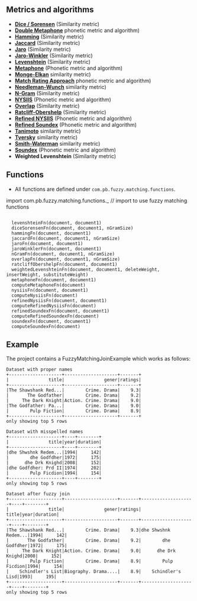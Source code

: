 

## Metrics and algorithms
* __[Dice / Sorensen](http://en.wikipedia.org/wiki/Dice%27s_coefficient)__ (Similarity metric)
* __[Double Metaphone](http://en.wikipedia.org/wiki/Metaphone)__  phonetic metric and algorithm)
* __[Hamming](http://en.wikipedia.org/wiki/Hamming_distance)__ (Similarity metric)
* __[Jaccard](http://en.wikipedia.org/wiki/Jaccard_index)__ (Similarity metric)
* __[Jaro](http://en.wikipedia.org/wiki/Jaro-Winkler_distance)__ (Similarity metric)
* __[Jaro-Winkler](http://en.wikipedia.org/wiki/Jaro-Winkler_distance)__ (Similarity metric)
* __[Levenshtein](http://en.wikipedia.org/wiki/Levenshtein_distance)__ (Similarity metric)
* __[Metaphone](http://en.wikipedia.org/wiki/Metaphone)__ (Phonetic metric and algorithm)
* __[Monge-Elkan](http://www.cs.cmu.edu/~pradeepr/papers/ijcai03.pdf)__  similarity metric)
* __[Match Rating Approach](http://en.wikipedia.org/wiki/Match_rating_approach)__  phonetic metric and algorithm)
* __[Needleman-Wunch](http://en.wikipedia.org/wiki/Needleman%E2%80%93Wunsch_algorithm)__  similarity metric)
* __[N-Gram](http://en.wikipedia.org/wiki/N-gram)__ (Similarity metric)
* __[NYSIIS](http://en.wikipedia.org/wiki/New_York_State_Identification_and_Intelligence_System)__ (Phonetic metric and algorithm)
* __[Overlap](http://en.wikipedia.org/wiki/Overlap_coefficient)__ (Similarity metric)
* __[Ratcliff-Obershelp](http://xlinux.nist.gov/dads/HTML/ratcliffObershelp.html)__ (Similarity metric)
* __[Refined NYSIIS](http://www.markcrocker.com/rexxtipsntricks/rxtt28.2.0482.html)__ (Phonetic metric and algorithm)
* __[Refined Soundex](http://ntz-develop.blogspot.com/2011/03/phonetic-algorithms.html)__ (Phonetic metric and algorithm)
* __[Tanimoto](http://en.wikipedia.org/wiki/Tanimoto_coefficient)__  similarity metric)
* __[Tversky](http://en.wikipedia.org/wiki/Tversky_index)__  similarity metric)
* __[Smith-Waterman](http://en.wikipedia.org/wiki/Smith%E2%80%93Waterman_algorithm)__  similarity metric)
* __[Soundex](http://en.wikipedia.org/wiki/Soundex)__ (Phonetic metric and algorithm)
* __Weighted Levenshtein__ (Similarity metric)


## Functions

*  All functions are defined under `com.pb.fuzzy.matching.functions`.

  import com.pb.fuzzy.matching.functions._ // import to use fuzzy matching functions
~~~
  
  levenshteinFn(document, document1)
  diceSorensenFn(document, document1, nGramSize)
  hammingFn(document, document1)
  jaccardFn(document, document1, nGramSize)
  jaroFn(document, document1)
  jaroWinklerFn(document, document1)
  nGramFn(document, document1, nGramSize)
  overlapFn(document, document1, nGramSize)
  ratcliffObershelpFn(document, document1)
  weightedLevenshteinFn(document, document1, deleteWeight, insertWeight, substituteWeight)
  metaphoneFn(document, document1)
  computeMetaphoneFn(document)
  nysiisFn(document, document1)
  computeNysiisFn(document)
  refinedNysiisFn(document, document1)
  computeRefinedNysiisFn(document)
  refinedSoundexFn(document, document1)
  computeRefinedSoundexFn(document)
  soundexFn(document, document1)
  computeSoundexFn(document)
~~~


## Example
The project contains a FuzzyMatchingJoinExample which works as follows:

~~~
Dataset with proper names
+--------------------+--------------------+-------+
|               title|               gener|ratings|
+--------------------+--------------------+-------+
|The Shawshank Red...|        Crime. Drama|    9.3|
|       The Godfather|        Crime. Drama|    9.2|
|     The Dark Knight|Action. Crime. Drama|    9.0|
|The Godfather: Pa...|        Crime. Drama|    9.0|
|        Pulp Fiction|        Crime. Drama|    8.9|
+--------------------+--------------------+-------+
only showing top 5 rows

Dataset with misspelled names
+--------------------+----+--------+
|               title|year|duration|
+--------------------+----+--------+
|dhe Shwshnk Redem...|1994|     142|
|        dhe Godfdher|1972|     175|
|      dhe Drk Knighd|2008|     152|
|dhe Godfdher: Prd II|1974|     202|
|        Pulp Ficdion|1994|     154|
+--------------------+----+--------+
only showing top 5 rows

Dataset after fuzzy join
+--------------------+--------------------+-------+--------------------+----+--------+
|               title|               gener|ratings|               title|year|duration|
+--------------------+--------------------+-------+--------------------+----+--------+
|The Shawshank Red...|        Crime. Drama|    9.3|dhe Shwshnk Redem...|1994|     142|
|       The Godfather|        Crime. Drama|    9.2|        dhe Godfdher|1972|     175|
|     The Dark Knight|Action. Crime. Drama|    9.0|      dhe Drk Knighd|2008|     152|
|        Pulp Fiction|        Crime. Drama|    8.9|        Pulp Ficdion|1994|     154|
|    Schindler's List|Biography. Drama....|    8.9|    Schindler's Lisd|1993|     195|
+--------------------+--------------------+-------+--------------------+----+--------+
only showing top 5 rows
~~~